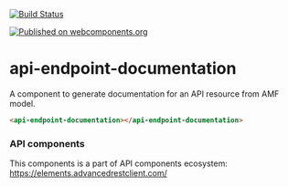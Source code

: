 [![Build Status](https://travis-ci.org/advanced-rest-client/api-endpoint-documentation.svg?branch=stage)](https://travis-ci.org/advanced-rest-client/api-endpoint-documentation)  

[![Published on webcomponents.org](https://img.shields.io/badge/webcomponents.org-published-blue.svg)](https://www.webcomponents.org/element/advanced-rest-client/api-endpoint-documentation)

# api-endpoint-documentation

A component to generate documentation for an API resource from AMF model.

```html
<api-endpoint-documentation></api-endpoint-documentation>
```

### API components

This components is a part of API components ecosystem: https://elements.advancedrestclient.com/
